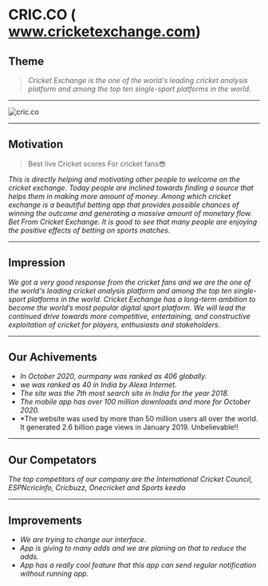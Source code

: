  # **CRIC.CO** ( www.cricketexchange.com)
 ## **Theme**
 > _Cricket Exchange is the one of the world's leading cricket analysis platform and among the top ten single-sport platforms in the world._
 ---
 ![cric.co](https://github.com/PrabhasMahanti123/Cognizance/blob/main/Task-3/IPL%20Dashboard%20(Cric%20App)__Using%20Figma/Full%20Cric%20App%20Layout.png?raw=true)
 
 ---
 
 ## **Motivation**
 > Best live Cricket scores For cricket fans😎 
 
 _This is directly helping and motivating other people to welcome on the cricket exchange. Today people are inclined towards finding a source that helps them in making more amount of money. 
 Among which cricket exchange is a beautiful betting app that provides possible chances of winning the outcome and generating a massive amount of monetary flow.
 Bet From Cricket Exchange. It is good to see that many people are enjoying the positive effects of betting on sports matches._
 
 ---
 
 ## **Impression**
 
 _We got a very good response from the cricket fans and we are the one of the world's leading cricket analysis platform and among the top ten single-sport platforms in the world. Cricket Exchange has a long-term ambition to become the world’s most popular digital sport platform. 
 We will lead the continued drive towards more competitive, entertaining, and constructive exploitation of cricket for players, enthusiasts and stakeholders._
 
 ---
 
 ## **Our Achivements**
 
 * *In October 2020, ourmpany was ranked as 406 globally.*
 * *we was ranked as 40 in India by Alexa Internet.*
 * *The site was the 7th most search site in India for the year 2018.*
 * *The mobile app has over 100 million downloads and more for October 2020.*
 * *The website was used by more than 50 million users all over the world. It generated 2.6 billion page views in January 2019. Unbelievable!!

---

## **Our Competators**

_The top competitors of our company are the International Cricket Council, ESPNcricinfo, Cricbuzz, Onecricket and Sports keeda_

---

## **Improvements**

* *We are trying to change our interface.*
* *App is giving to many adds and we are planing on that to reduce the adds.*
* *App has a really cool feature that this app can send regular notification without running app.*
 

